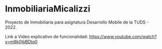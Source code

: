 # InmobiliariaMicalizzi
Proyecto de  Inmobiliaria para asignatura Desarrollo Mobile de la TUDS - 2022.

Link a Video explicativo de funcionalidad: https://www.youtube.com/watch?v=m8k0jbBDtq0
